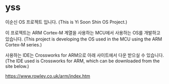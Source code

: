# yss

이순신 OS 프로젝트 입니다.
(This is Yi Soon Shin OS Project.)

이 프로젝트는 ARM Cortex-M 계열을 사용하는 MCU에서 사용하는 OS를 개발하고 있습니다.
(This project is developing the OS used in the MCU using the ARM Cortex-M series.)

사용하는 IDE는 Crossworks for ARM으로 아래 사이트에서 다운 받으실 수 있습니다.
(The IDE used is Crossworks for ARM, which can be downloaded from the site below.)

https://www.rowley.co.uk/arm/index.htm
